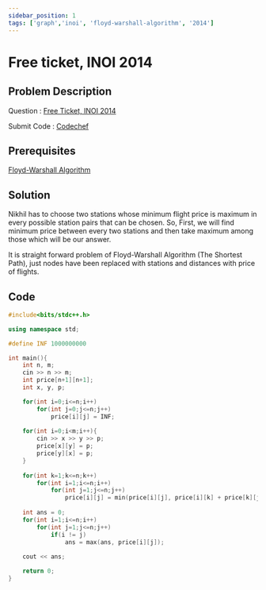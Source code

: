 ```yaml
---
sidebar_position: 1
tags: ['graph','inoi', 'floyd-warshall-algorithm', '2014']
---
```


# Free ticket, INOI 2014

## Problem Description

Question : [Free Ticket, INOI 2014](https://www.codechef.com/INOIPRAC/problems/INOI1402) 

Submit Code : [Codechef](https://www.codechef.com/INOIPRAC/submit/INOI1402)

## Prerequisites

[Floyd-Warshall Algorithm](https://trayimurti.github.io/lcc/docs/graph-algorithms/shortest-paths/floyd-warshall)

## Solution

Nikhil has to choose two stations whose minimum flight price is maximum in every possible station pairs that can be chosen. So, First, we will find minimum price between every two stations and then take maximum among those which will be our answer.

It is straight forward problem of Floyd-Warshall Algorithm (The Shortest Path), just nodes have been replaced with stations and distances with price of flights.

## Code

```cpp
#include<bits/stdc++.h>

using namespace std;

#define INF 1000000000

int main(){
    int n, m;
	cin >> n >> m;
	int price[n+1][n+1];
	int x, y, p;

	for(int i=0;i<=n;i++)
		for(int j=0;j<=n;j++)
			price[i][j] = INF;
	
	for(int i=0;i<m;i++){
		cin >> x >> y >> p;
		price[x][y] = p;
		price[y][x] = p;
	}
	
	for(int k=1;k<=n;k++)
		for(int i=1;i<=n;i++)
			for(int j=1;j<=n;j++)
				price[i][j] = min(price[i][j], price[i][k] + price[k][j]);
	
	int ans = 0;
	for(int i=1;i<=n;i++)
		for(int j=1;j<=n;j++)
			if(i != j)
				ans = max(ans, price[i][j]);
	
	cout << ans;

    return 0;
}
```